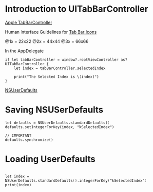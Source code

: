 # Introduction to UITabBarController

[Apple TabBarController](https://developer.apple.com/library/ios/documentation/UIKit/Reference/UITabBarController_Class/)

Human Interface Guidelines for [Tab Bar Icons](https://developer.apple.com/ios/human-interface-guidelines/graphics/custom-icons/)

@1x = 22x22
@2x = 44x44
@3x = 66x66

In the AppDelegate 

```
if let tabBarController = window?.rootViewController as? UITabBarController {
	let index = tabBarController.selectedIndex
	
	print("The Selected Index is \(index)")
}
```

[NSUserDefaults](https://developer.apple.com/library/mac/documentation/Cocoa/Reference/Foundation/Classes/NSUserDefaults_Class/index.html)

# Saving NSUSerDefaults

```
let defaults = NSUserDefaults.standardDefaults()
defaults.setIntegerForKey(index, "kSelectedIndex")

// IMPORTANT
defaults.synchronize()
```


# Loading UserDefaults

```

let index = NSUserDefaults.standardDefaults().integerForKey("kSelectedIndex")
print(index)

```



